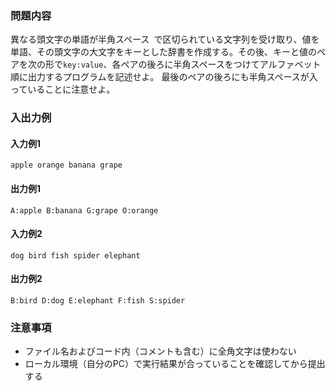 ### 問題内容
異なる頭文字の単語が半角スペース` `で区切られている文字列を受け取り、値を単語、その頭文字の大文字をキーとした辞書を作成する。その後、キーと値のペアを次の形で`key:value`、各ペアの後ろに半角スペースをつけてアルファベット順に出力するプログラムを記述せよ。
最後のペアの後ろにも半角スペースが入っていることに注意せよ。

### 入出力例
#### 入力例1
```
apple orange banana grape
```

#### 出力例1
```
A:apple B:banana G:grape O:orange 
```

#### 入力例2
```
dog bird fish spider elephant
```
#### 出力例2
```
B:bird D:dog E:elephant F:fish S:spider 
```


### 注意事項

- ファイル名およびコード内（コメントも含む）に全角文字は使わない  
- ローカル環境（自分のPC）で実行結果が合っていることを確認してから提出する
